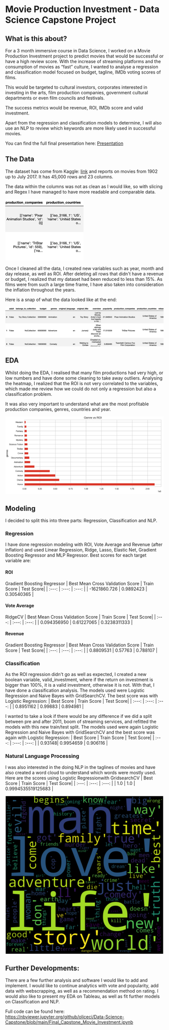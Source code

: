 # Movie Production Investment - Data Science Capstone Project
## What is this about?
For a 3 month immersive course in Data Science, I worked on a Movie Production Investment project to predict movies that would be successful or have a high review score. With the increase of streaming platforms and the consumption of movies as “fast” culture, I wanted to analyse a regression and classification model focused on budget, tagline, IMDb voting scores of films.

This would be targeted to cultural investors, corporates interested in investing in the arts, film production companies, government cultural departments or even film councils and festivals.

The success metrics would be revenue, ROI, IMDb score and valid investment.

Apart from the regression and classification models to determine, I will also use an NLP to review which keywords are more likely used in successful movies.

You can find the full final presentation here: [Presentation](https://drive.google.com/file/d/1-cqwSO-wGt8CFqMnzYn_a93Pg9LWIWXW/view?usp=sharing)

## The Data
The dataset has come from Kaggle: [link](https://www.kaggle.com/rounakbanik/the-movies-dataset?select=movies_metadata.csv) and reports on movies from 1902 up to July 2017. It has 45,000 rows and 23 columns.

The data within the columns was not as clean as I would like, so with slicing and Regex I have managed to have more readable and comparable data. 

![](column_clean.png)

Once I cleaned all the data, I created new variables such as year, month and day release, as well as ROI. After deleting all rows that didn't have a revenue or budget, I realized that my dataset had been reduced to less than 15%. As films were from such a large time frame, I have also taken into consideration the inflation throughout the years.

Here is a snap of what the data looked like at the end:

![](column_end_clean.png)

## EDA
Whilst doing the EDA, I realised that many film productions had very high, or low numbers and have done some cleaning to take away outliers. Analysing the heatmap, I realized that the ROI is not very correlated to the variables, which made me review how we could do not only a regression but also a classification problem. 

It was also very important to understand what are the most profitable production companies, genres, countries and year. 

![](EDA_genres.png)

## Modeling
I decided to split this into three parts: Regression, Classification and NLP.

### Regression
I have done regression modeling with ROI, Vote Average and Revenue (after inflation) and used Linear Regression, Ridge, Lasso, Elastic Net, Gradient Boosting Regressor and MLP Regressor. Best scores for each target variable are:

#### ROI
Gradient Boosting Regressor
| Best Mean Cross Validation Score | Train Score | Test Score|
| :---: | :---: | :---: |
| -1621860.726 | 0.9892423 | 0.30540365 |


#### Vote Average
RidgeCV
| Best Mean Cross Validation Score | Train Score | Test Score|
| :---: | :---: | :---: |
| 0.094356950 | 0.61227065 | 0.3238311333 |


#### Revenue
Gradient Boosting Regressor
| Best Mean Cross Validation Score | Train Score | Test Score|
| :---: | :---: | :---: |
| 0.8809531 | 0.57763 | 0.788107 |


### Classification
As the ROI regression didn't go as well as expected, I created a new boolean variable, valid_investment, where if the return on investment is bigger than 100%, it is a valid investment, otherwise it is not. With that, I have done a classification analysis. The models used were Logistic Regression and Naive Bayes with GridSearchCV. The best score was with Logistic Regression:
| Best Score | Train Score | Test Score|
| :---: | :---: | :---: |
| 0.8951162 |  0.99883 | 0.894981 |

I wanted to take a look if there would be any difference if we did a split between pre and after 2011, boom of streaming services, and refitted the models with this new train/test split. The models used were again Logistic Regression and Naive Bayes with GridSearchCV and the best score was again with Logistic Regression:
| Best Score | Train Score | Test Score|
| :---: | :---: | :---: |
| 0.93148| 0.9954659 | 0.906116 |

### Natural Language Processing
I was also interested in the doing NLP in the taglines of movies and have also created a word cloud to understand which words were mostly used. 
Here are the scores using Logistic Regressionwith GridsearchCV
| Best Score | Train Score | Test Score|
| :---: | :---: | :---: |
| 1.0 | 1.0 | 0.9994535519125683 |

![](word_cloud.png)

## Further Developments:
There are a few further analysis and software I would like to add and implement. I would like to continue analytics with vote and popularity, add data with webscrapping, as well as a recommendation method on rating. I would also like to present my EDA on Tableau, as well as fit further models on Classification and NLP.

Full code can be found here: 
https://nbviewer.jupyter.org/github/oliceci/Data-Science-Capstone/blob/main/Final_Capstone_Movie_Investment.ipynb
